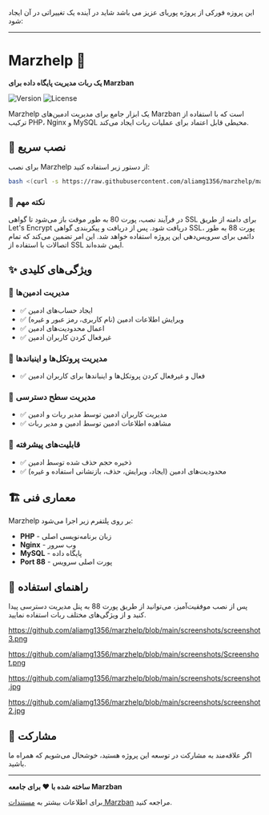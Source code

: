 این پروزه فورکی از پروژه پوریای عزیز می باشد  شاید در آینده یک تغییراتی در آن ایجاد شود:

---

# Marzhelp 🤖

**یک ربات مدیریت پایگاه داده برای Marzban**

![Version](https://img.shields.io/badge/version-1.0.0-blue.svg)
![License](https://img.shields.io/badge/license-MIT-green.svg)

Marzhelp یک ابزار جامع برای مدیریت ادمین‌های Marzban است که با استفاده از ترکیب PHP، Nginx و MySQL محیطی قابل اعتماد برای عملیات ربات ایجاد می‌کند.

## 🚀 نصب سریع

برای نصب Marzhelp از دستور زیر استفاده کنید:

```bash
bash <(curl -s https://raw.githubusercontent.com/aliamg1356/marzhelp/main/install.sh)
```

### 📝 نکته مهم
در فرآیند نصب، پورت 80 به طور موقت باز می‌شود تا گواهی SSL برای دامنه از طریق Let's Encrypt دریافت شود. پس از دریافت و پیکربندی گواهی SSL، پورت 88 به طور دائمی برای سرویس‌دهی این پروژه استفاده خواهد شد. این امر تضمین می‌کند که تمام اتصالات با استفاده از SSL ایمن شده‌اند.

## ✨ ویژگی‌های کلیدی

### 👥 مدیریت ادمین‌ها
- ✅ ایجاد حساب‌های ادمین
- ✅ ویرایش اطلاعات ادمین (نام کاربری، رمز عبور و غیره)
- ✅ اعمال محدودیت‌های ادمین
- ✅ غیرفعال کردن کاربران ادمین

### 🔧 مدیریت پروتکل‌ها و اینباندها
- ✅ فعال و غیرفعال کردن پروتکل‌ها و اینباندها برای کاربران ادمین

### 👑 مدیریت سطح دسترسی
- ✅ مدیریت کاربران ادمین توسط مدیر ربات و ادمین
- ✅ مشاهده اطلاعات ادمین توسط ادمین و مدیر ربات

### 💾 قابلیت‌های پیشرفته
- ✅ ذخیره حجم حذف شده توسط ادمین
- ✅ محدودیت‌های ادمین (ایجاد، ویرایش، حذف، بازنشانی استفاده و غیره)

## 🏗️ معماری فنی

Marzhelp بر روی پلتفرم زیر اجرا می‌شود:
- **PHP** - زبان برنامه‌نویسی اصلی
- **Nginx** - وب سرور
- **MySQL** - پایگاه داده
- **Port 88** - پورت اصلی سرویس

## 📖 راهنمای استفاده

پس از نصب موفقیت‌آمیز، می‌توانید از طریق پورت 88 به پنل مدیریت دسترسی پیدا کنید و از ویژگی‌های مختلف ربات استفاده نمایید.


https://github.com/aliamg1356/marzhelp/blob/main/screenshots/screenshot3.png

https://github.com/aliamg1356/marzhelp/blob/main/screenshots/Screenshot.png

https://github.com/aliamg1356/marzhelp/blob/main/screenshots/screenshot.jpg

https://github.com/aliamg1356/marzhelp/blob/main/screenshots/screenshot2.jpg
## 🤝 مشارکت

اگر علاقه‌مند به مشارکت در توسعه این پروژه هستید، خوشحال می‌شویم که همراه ما باشید.

---

**ساخته شده با ❤️ برای جامعه Marzban**

برای اطلاعات بیشتر به [مستندات Marzban](https://github.com/gozargah/Marzban) مراجعه کنید.
